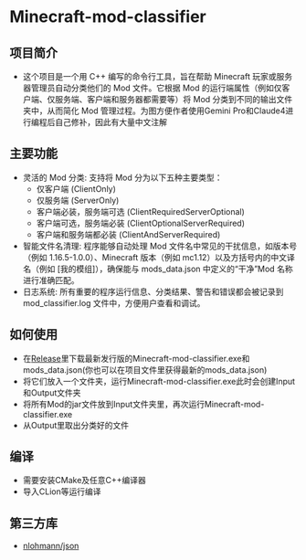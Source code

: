 # Minecraft-mod-classifier

## 项目简介
- 这个项目是一个用 C++ 编写的命令行工具，旨在帮助 Minecraft 玩家或服务器管理员自动分类他们的 Mod 文件。它根据 Mod 的运行端属性（例如仅客户端、仅服务端、客户端和服务器都需要等）将 Mod 分类到不同的输出文件夹中，从而简化 Mod 管理过程。为图方便作者使用Gemini Pro和Claude4进行编程后自己修补，因此有大量中文注解

## 主要功能
- 灵活的 Mod 分类: 支持将 Mod 分为以下五种主要类型：
    - 仅客户端 (ClientOnly)
    - 仅服务端 (ServerOnly)
    - 客户端必装，服务端可选 (ClientRequiredServerOptional)
    - 客户端可选，服务端必装 (ClientOptionalServerRequired)
    - 客户端和服务端都必装 (ClientAndServerRequired)
- 智能文件名清理: 程序能够自动处理 Mod 文件名中常见的干扰信息，如版本号（例如 1.16.5-1.0.0）、Minecraft 版本（例如 mc1.12）以及方括号内的中文译名（例如 [我的模组]），确保能与 mods_data.json 中定义的“干净”Mod 名称进行准确匹配。
- 日志系统: 所有重要的程序运行信息、分类结果、警告和错误都会被记录到 mod_classifier.log 文件中，方便用户查看和调试。

## 如何使用
- 在[Release](https://github.com/DHJComical/Minecraft-mod-classifier/releases)里下载最新发行版的Minecraft-mod-classifier.exe和mods_data.json(你也可以在项目文件里获得最新的mods_data.json)
- 将它们放入一个文件夹，运行Minecraft-mod-classifier.exe此时会创建Input和Output文件夹
- 将所有Mod的jar文件放到Input文件夹里，再次运行Minecraft-mod-classifier.exe
- 从Output里取出分类好的文件

## 编译
- 需要安装CMake及任意C++编译器
- 导入CLion等运行编译

## 第三方库
- [nlohmann/json](https://github.com/nlohmann/json)
